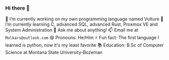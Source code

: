 ### Hi there 👋

🔭 I’m currently working on my own programming language named Vulture
🌱 I’m currently learning C, advanced SQL, advanced Rust, Proxmox VE and System Administration
💬 Ask me about anything!
📫 Email me at `Molkars@outlook.com`
😄 Pronouns: He/Him
⚡ Fun fact: The first language I learned is python, now it's my least favorite
📚 Education: B.Sc of Computer Science at Montana State University-Bozeman
